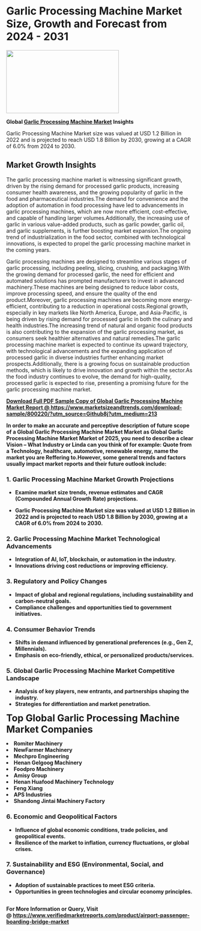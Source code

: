 <H1>Garlic Processing Machine Market Size, Growth and Forecast from 2024 - 2031</H1><img class="aligncenter size-medium wp-image-584254" src="https://thirdeyenews.in/wp-content/uploads/2024/09/Global-Market-Research-300x168.jpeg" alt="" width="300" height="168" /><p><strong>Global&nbsp;<a href="https://www.marketsizeandtrends.com/download-sample/800220/?utm_source=Github8j?utm_medium=213">Garlic Processing Machine Market</a> Insights</strong></p><p>Garlic Processing Machine Market size was valued at USD 1.2 Billion in 2022 and is projected to reach USD 1.8 Billion by 2030, growing at a CAGR of 6.0% from 2024 to 2030.</p><p><h2>Market Growth Insights</h2> <p>The garlic processing machine market is witnessing significant growth, driven by the rising demand for processed garlic products, increasing consumer health awareness, and the growing popularity of garlic in the food and pharmaceutical industries.The demand for convenience and the adoption of automation in food processing have led to advancements in garlic processing machines, which are now more efficient, cost-effective, and capable of handling larger volumes.Additionally, the increasing use of garlic in various value-added products, such as garlic powder, garlic oil, and garlic supplements, is further boosting market expansion.The ongoing trend of industrialization in the food sector, combined with technological innovations, is expected to propel the garlic processing machine market in the coming years.</p> <p><strong><a href="#"></a></strong></p> <p>Garlic processing machines are designed to streamline various stages of garlic processing, including peeling, slicing, crushing, and packaging.With the growing demand for processed garlic, the need for efficient and automated solutions has prompted manufacturers to invest in advanced machinery.These machines are being designed to reduce labor costs, improve processing speed, and ensure the quality of the end product.Moreover, garlic processing machines are becoming more energy-efficient, contributing to a reduction in operational costs.Regional growth, especially in key markets like North America, Europe, and Asia-Pacific, is being driven by rising demand for processed garlic in both the culinary and health industries.The increasing trend of natural and organic food products is also contributing to the expansion of the garlic processing market, as consumers seek healthier alternatives and natural remedies.The garlic processing machine market is expected to continue its upward trajectory, with technological advancements and the expanding application of processed garlic in diverse industries further enhancing market prospects.Additionally, there is a growing focus on sustainable production methods, which is likely to drive innovation and growth within the sector.As the food industry continues to evolve, the demand for high-quality, processed garlic is expected to rise, presenting a promising future for the garlic processing machine market.</p> <p><strong><a href="#"></p><p><span class=""><strong>Download Full PDF Sample Copy of Global Garlic Processing Machine Market Report</strong> @ <a href="https://www.marketsizeandtrends.com/download-sample/800220/?utm_source=Github8j?utm_medium=213" target="_blank">https://www.marketsizeandtrends.com/download-sample/800220/?utm_source=Github8j?utm_medium=213</a></span></p><p>In order to make an accurate and perceptive description of future scope of a Global&nbsp;Garlic Processing Machine Market Market as Global&nbsp;Garlic Processing Machine Market Market of 2025, you need to describe a clear Vision &ndash; What Industry or Linda can you think of for example: Quote from a Technology, healthcare, automotive, renewable energy, name the market you are Reffering to.However, some general trends and factors usually impact market reports and their future outlook include:</p><h3>1.&nbsp;<strong>Garlic Processing Machine Market Growth Projections</strong></h3><ul><li>Examine market size trends, revenue estimates and CAGR (Compounded Annual Growth Rate) projections.</li><li><p>Garlic Processing Machine Market size was valued at USD 1.2 Billion in 2022 and is projected to reach USD 1.8 Billion by 2030, growing at a CAGR of 6.0% from 2024 to 2030.</p></li></ul><h3>2.&nbsp;<strong>Garlic Processing Machine Market Technological Advancements</strong></h3><ul><li>Integration of AI, IoT, blockchain, or automation in the industry.</li><li>Innovations driving cost reductions or improving efficiency.</li></ul><h3>3.&nbsp;<strong>Regulatory and Policy Changes</strong></h3><ul><li>Impact of global and regional regulations, including sustainability and carbon-neutral goals.</li><li>Compliance challenges and opportunities tied to government initiatives.</li></ul><h3>4.&nbsp;<strong>Consumer Behavior Trends</strong></h3><ul><li>Shifts in demand influenced by generational preferences (e.g., Gen Z, Millennials).</li><li>Emphasis on eco-friendly, ethical, or personalized products/services.</li></ul><h3>5.&nbsp;<strong>Global Garlic Processing Machine Market Competitive Landscape</strong></h3><ul><li>Analysis of key players, new entrants, and partnerships shaping the industry.</li><li>Strategies for differentiation and market penetration.</li></ul><p data-pm-slice="1 1 []"><span style="color: inherit; font-family: inherit; font-size: 25px;">Top Global Garlic Processing Machine Market Companies</span></p><div class="" data-test-id=""><p><li>Romiter Machinery</li><li> NewFarmer Machinery</li><li> Mechpro Engineering</li><li> Henan Gelgoog Machinery</li><li> Foodpro Machinery</li><li> Amisy Group</li><li> Henan Huafood Machinery Technology</li><li> Feng Xiang</li><li> APS Industries</li><li> Shandong Jintai Machinery Factory</li></p></div><h3>6.&nbsp;<strong>Economic and Geopolitical Factors</strong></h3><ul><li>Influence of global economic conditions, trade policies, and geopolitical events.</li><li>Resilience of the market to inflation, currency fluctuations, or global crises.</li></ul><h3>7.&nbsp;<strong>Sustainability and ESG (Environmental, Social, and Governance)</strong></h3><ul><li>Adoption of sustainable practices to meet ESG criteria.</li><li>Opportunities in green technologies and circular economy principles.</li></ul><h2><strong style="font-size: 14px;">For More Information or Query, Visit @&nbsp;</strong><a style="background-color: #ffffff; font-size: 14px;" href="https://www.marketsizeandtrends.com/report/garlic-processing-machine-market/" target="_blank">https://www.verifiedmarketreports.com/product/airport-passenger-boarding-bridge-market</a></h2>
